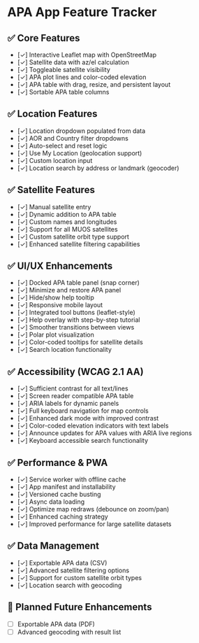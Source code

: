 # APA App Feature Tracker

## ✅ Core Features
- [✓] Interactive Leaflet map with OpenStreetMap
- [✓] Satellite data with az/el calculation
- [✓] Toggleable satellite visibility
- [✓] APA plot lines and color-coded elevation
- [✓] APA table with drag, resize, and persistent layout
- [✓] Sortable APA table columns

## ✅ Location Features
- [✓] Location dropdown populated from data
- [✓] AOR and Country filter dropdowns
- [✓] Auto-select and reset logic
- [✓] Use My Location (geolocation support)
- [✓] Custom location input
- [✓] Location search by address or landmark (geocoder)

## ✅ Satellite Features
- [✓] Manual satellite entry
- [✓] Dynamic addition to APA table
- [✓] Custom names and longitudes
- [✓] Support for all MUOS satellites
- [✓] Custom satellite orbit type support
- [✓] Enhanced satellite filtering capabilities

## ✅ UI/UX Enhancements
- [✓] Docked APA table panel (snap corner)
- [✓] Minimize and restore APA panel
- [✓] Hide/show help tooltip
- [✓] Responsive mobile layout
- [✓] Integrated tool buttons (leaflet-style)
- [✓] Help overlay with step-by-step tutorial
- [✓] Smoother transitions between views
- [✓] Polar plot visualization
- [✓] Color-coded tooltips for satellite details
- [✓] Search location functionality

## ✅ Accessibility (WCAG 2.1 AA)
- [✓] Sufficient contrast for all text/lines
- [✓] Screen reader compatible APA table
- [✓] ARIA labels for dynamic panels
- [✓] Full keyboard navigation for map controls
- [✓] Enhanced dark mode with improved contrast
- [✓] Color-coded elevation indicators with text labels
- [✓] Announce updates for APA values with ARIA live regions
- [✓] Keyboard accessible search functionality

## ✅ Performance & PWA
- [✓] Service worker with offline cache
- [✓] App manifest and installability
- [✓] Versioned cache busting
- [✓] Async data loading
- [✓] Optimize map redraws (debounce on zoom/pan)
- [✓] Enhanced caching strategy
- [✓] Improved performance for large satellite datasets

## ✅ Data Management
- [✓] Exportable APA data (CSV)
- [✓] Advanced satellite filtering options
- [✓] Support for custom satellite orbit types
- [✓] Location search with geocoding

## 🚧 Planned Future Enhancements
- [ ] Exportable APA data (PDF)
- [ ] Advanced geocoding with result list
